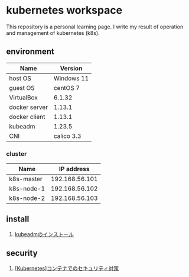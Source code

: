 # kubernetes workspace

This repository is a personal learning page.
I write my result of operation and management of kubernetes (k8s).

## environment

| Name | Version  
|------|---|
| host OS | Windows 11
| guest OS | centOS 7
| VirtualBox | 6.1.32
|docker server | 1.13.1
|docker client | 1.13.1
|kubeadm | 1.23.5
|CNI | calico 3.3

### cluster

| Name | IP address  
|------|---|
|k8s-master | 192.168.56.101
|k8s-node-1 | 192.168.56.102
|k8s-node-2 | 192.168.56.103

## install

1. [kubeadmのインストール](./kubeadm/install.md)

## security

1. [[Kubernetes]コンテナでのセキュリティ対策](./security/k8s_security.md)